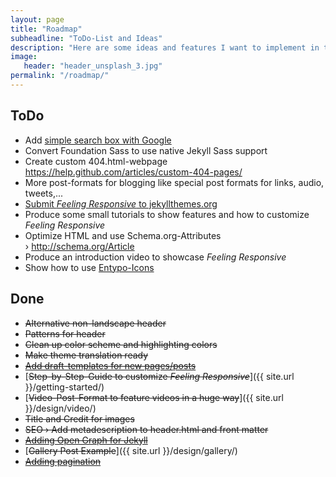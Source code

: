 ```yaml
---
layout: page
title: "Roadmap"
subheadline: "ToDo-List and Ideas"
description: "Here are some ideas and features I want to implement in the future."
image:
   header: "header_unsplash_3.jpg"
permalink: "/roadmap/"
---
```


## ToDo

* Add [simple search box with Google](http://truongtx.me/2012/12/28/jekyll-create-simple-search-box/)
* Convert Foundation Sass to use native Jekyll Sass support
* Create custom 404.html-webpage <https://help.github.com/articles/custom-404-pages/>
* More post-formats for blogging like special post formats for links, audio, tweets,...
* [Submit *Feeling Responsive* to jekyllthemes.org](http://jekyllthemes.org/)
* Produce some small tutorials to show features and how to customize *Feeling Responsive*
* Optimize HTML and use Schema.org-Attributes › <http://schema.org/Article>
* Produce an introduction video to showcase *Feeling Responsive*
* Show how to use [Entypo-Icons](http://entypo.com)

## Done

* <s>Alternative non-landscape header</s>
* <s>Patterns for header</s>
* <s>Clean up color scheme and highlighting colors</s>
* <s>Make theme translation ready</s>
* [<s>Add draft-templates for new pages/posts</s>](https://github.com/Phlow/feeling-responsive/tree/gh-pages/_drafts)
* [<s>Step-by-Step-Guide to customize *Feeling Responsive*</s>]({{ site.url }}/getting-started/)
* [<s>Video-Post-Format to feature videos in a huge way</s>]({{ site.url }}/design/video/)
* <s>Title and Credit for images</s>
* <s>SEO › Add metadescription to header.html and front matter</s>
* [<s>Adding Open Graph for Jekyll</s>](https://gist.github.com/pathawks/1406355)
* [<s>Gallery Post Example</s>]({{ site.url }}/design/gallery/)
* [<s>Adding pagination</s>](http://jekyllrb.com/docs/pagination/)